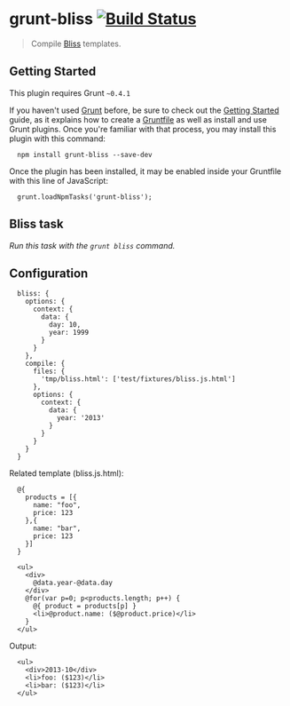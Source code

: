 grunt-bliss [![Build Status](https://travis-ci.org/gcpantazis/grunt-bliss.png?branch=master)](https://travis-ci.org/gcpantazis/grunt-bliss)
================================

> Compile [Bliss](https://github.com/cstivers78/bliss) templates.

Getting Started
--------------------------------------

This plugin requires Grunt `~0.4.1`

If you haven't used [Grunt](http://gruntjs.com/) before, be sure to check out the [Getting Started](http://gruntjs.com/getting-started) guide, as it explains how to create a [Gruntfile](http://gruntjs.com/sample-gruntfile) as well as install and use Grunt plugins. Once you're familiar with that process, you may install this plugin with this command:

      npm install grunt-bliss --save-dev

Once the plugin has been installed, it may be enabled inside your Gruntfile with this line of JavaScript:

      grunt.loadNpmTasks('grunt-bliss');

Bliss task
--------------------------------------

*Run this task with the `grunt bliss` command.*

Configuration
--------------------------------------

      bliss: {
        options: {
          context: {
            data: {
              day: 10,
              year: 1999
            }
          }
        },
        compile: {
          files: {
            'tmp/bliss.html': ['test/fixtures/bliss.js.html']
          },
          options: {
            context: {
              data: {
                year: '2013'
              }
            }
          }
        }
      }

Related template (bliss.js.html):

      @{
        products = [{
          name: "foo",
          price: 123
        },{
          name: "bar",
          price: 123
        }]
      }

      <ul>
        <div>
          @data.year-@data.day
        </div>
        @for(var p=0; p<products.length; p++) {
          @{ product = products[p] }
          <li>@product.name: ($@product.price)</li>
        }
      </ul>

Output:

      <ul>
        <div>2013-10</div>
        <li>foo: ($123)</li>
        <li>bar: ($123)</li>
      </ul>